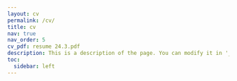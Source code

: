 ```yaml
---
layout: cv
permalink: /cv/
title: cv
nav: true
nav_order: 5
cv_pdf: resume 24.3.pdf
description: This is a description of the page. You can modify it in '_pages/cv.md'. You can also change or remove the top pdf download button.
toc:
  sidebar: left
---
```


